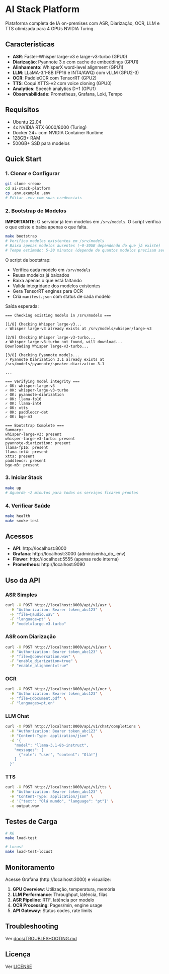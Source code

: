 # AI Stack Platform

Plataforma completa de IA on-premises com ASR, Diarização, OCR, LLM e TTS otimizada para 4 GPUs NVIDIA Turing.

## Características

- **ASR**: Faster-Whisper large-v3 e large-v3-turbo (GPU0)
- **Diarização**: Pyannote 3.x com cache de embeddings (GPU1)
- **Alinhamento**: WhisperX word-level alignment (GPU1)
- **LLM**: LLaMA-3.1-8B (FP16 e INT4/AWQ) com vLLM (GPU2-3)
- **OCR**: PaddleOCR com TensorRT (GPU2)
- **TTS**: Coqui XTTS-v2 com voice cloning (GPU0)
- **Analytics**: Speech analytics D+1 (GPU1)
- **Observabilidade**: Prometheus, Grafana, Loki, Tempo

## Requisitos

- Ubuntu 22.04
- 4x NVIDIA RTX 6000/8000 (Turing)
- Docker 24+ com NVIDIA Container Runtime
- 128GB+ RAM
- 500GB+ SSD para modelos

## Quick Start

### 1. Clonar e Configurar

```bash
git clone <repo>
cd ai-stack-platform
cp .env.example .env
# Editar .env com suas credenciais
```

### 2. Bootstrap de Modelos

**IMPORTANTE**: O servidor já tem modelos em `/srv/models`. O script verifica o que existe e baixa apenas o que falta.

```bash
make bootstrap
# Verifica modelos existentes em /srv/models
# Baixa apenas modelos ausentes (~0-30GB dependendo do que já existe)
# Tempo estimado: 5-30 minutos (depende de quantos modelos precisam ser baixados)
```

O script de bootstrap:
- Verifica cada modelo em `/srv/models`
- Reusa modelos já baixados
- Baixa apenas o que está faltando
- Valida integridade dos modelos existentes
- Gera TensorRT engines para OCR
- Cria `manifest.json` com status de cada modelo

Saída esperada:

```
=== Checking existing models in /srv/models ===

[1/8] Checking Whisper large-v3...
✓ Whisper large-v3 already exists at /srv/models/whisper/large-v3

[2/8] Checking Whisper large-v3-turbo...
✗ Whisper large-v3-turbo not found, will download...
Downloading Whisper large-v3-turbo...

[3/8] Checking Pyannote models...
✓ Pyannote Diarization 3.1 already exists at /srv/models/pyannote/speaker-diarization-3.1

...

=== Verifying model integrity ===
✓ OK: whisper-large-v3
✓ OK: whisper-large-v3-turbo
✓ OK: pyannote-diarization
✓ OK: llama-fp16
✓ OK: llama-int4
✓ OK: xtts
✓ OK: paddleocr-det
✓ OK: bge-m3

=== Bootstrap Complete ===
Summary:
whisper-large-v3: present
whisper-large-v3-turbo: present
pyannote-diarization: present
llama-fp16: present
llama-int4: present
xtts: present
paddleocr: present
bge-m3: present
```

### 3. Iniciar Stack

```bash
make up
# Aguarde ~2 minutos para todos os serviços ficarem prontos
```

### 4. Verificar Saúde

```bash
make health
make smoke-test
```

## Acessos

- **API**: http://localhost:8000
- **Grafana**: http://localhost:3000 (admin/senha_do_.env)
- **Flower**: http://localhost:5555 (apenas rede interna)
- **Prometheus**: http://localhost:9090

## Uso da API

### ASR Simples

```bash
curl -X POST http://localhost:8000/api/v1/asr \
  -H "Authorization: Bearer token_abc123" \
  -F "file=@audio.wav" \
  -F "language=pt" \
  -F "model=large-v3-turbo"
```

### ASR com Diarização

```bash
curl -X POST http://localhost:8000/api/v1/asr \
  -H "Authorization: Bearer token_abc123" \
  -F "file=@conversation.wav" \
  -F "enable_diarization=true" \
  -F "enable_alignment=true"
```

### OCR

```bash
curl -X POST http://localhost:8000/api/v1/ocr \
  -H "Authorization: Bearer token_abc123" \
  -F "file=@document.pdf" \
  -F "languages=pt,en"
```

### LLM Chat

```bash
curl -X POST http://localhost:8000/api/v1/chat/completions \
  -H "Authorization: Bearer token_abc123" \
  -H "Content-Type: application/json" \
  -d '{
    "model": "llama-3.1-8b-instruct",
    "messages": [
      {"role": "user", "content": "Olá!"}
    ]
  }'
```

### TTS

```bash
curl -X POST http://localhost:8000/api/v1/tts \
  -H "Authorization: Bearer token_abc123" \
  -H "Content-Type: application/json" \
  -d '{"text": "Olá mundo", "language": "pt"}' \
  -o output.wav
```

## Testes de Carga

```bash
# K6
make load-test

# Locust
make load-test-locust
```

## Monitoramento

Acesse Grafana (http://localhost:3000) e visualize:

1. **GPU Overview**: Utilização, temperatura, memória
2. **LLM Performance**: Throughput, latência, filas
3. **ASR Pipeline**: RTF, latência por modelo
4. **OCR Processing**: Pages/min, engine usage
5. **API Gateway**: Status codes, rate limits

## Troubleshooting

Ver [docs/TROUBLESHOOTING.md](docs/TROUBLESHOOTING.md)

## Licença

Ver [LICENSE](LICENSE)

